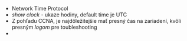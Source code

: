 - Network Time Protocol
- *show clock* - ukaze hodiny, default time je UTC
- Z pohľadu CCNA, je najdôležitejšie mať presný čas na zariadení, kvôli presným *logom* pre toubleshooting
- 